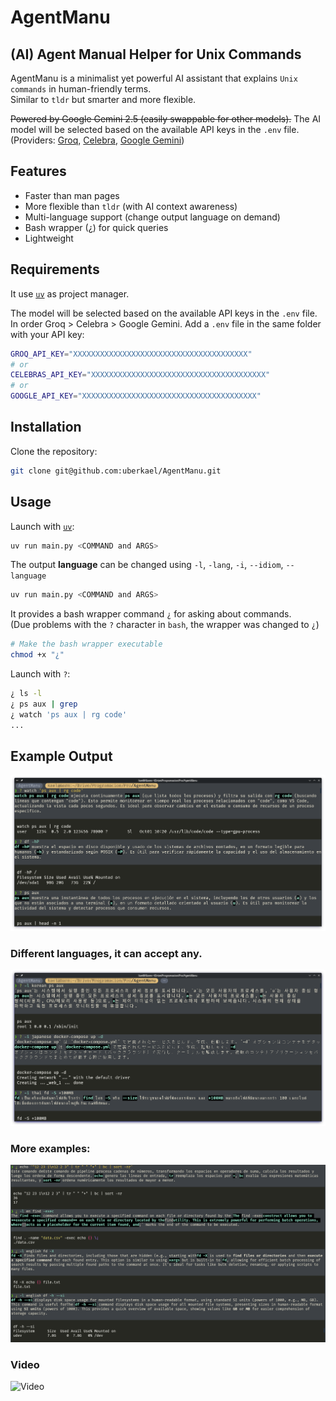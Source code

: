 # AgentManu

## (AI) Agent Manual Helper for Unix Commands

AgentManu is a minimalist yet powerful AI assistant that explains `Unix` `commands`
in human-friendly terms. \
Similar to `tldr` but smarter and more flexible.

~~Powered by Google Gemini 2.5 (easily swappable for other models).~~
The AI model will be selected based on the available API keys in the `.env` file.
(Providers:
[Groq](https://groq.com/),
[Celebra](https://celebra.ai/),
[Google Gemini](https://ai.google.dev/gemini/))

## Features

- Faster than man pages
- More flexible than `tldr` (with AI context awareness)
- Multi-language support (change output language on demand)
- Bash wrapper (¿) for quick queries
- Lightweight

## Requirements

It use [`uv`](https://github.com/astral-sh/uv) as project manager.

The model will be selected based on the available API keys in the `.env` file.
In order Groq > Celebra > Google Gemini.
Add a `.env` file in the same folder with your API key:

```bash
GROQ_API_KEY="XXXXXXXXXXXXXXXXXXXXXXXXXXXXXXXXXXXXXXX"
# or
CELEBRAS_API_KEY="XXXXXXXXXXXXXXXXXXXXXXXXXXXXXXXXXXXXXXX"
# or
GOOGLE_API_KEY="XXXXXXXXXXXXXXXXXXXXXXXXXXXXXXXXXXXXXXX"
```

## Installation

Clone the repository:
```bash
git clone git@github.com:uberkael/AgentManu.git
```

## Usage

Launch with [`uv`](https://github.com/astral-sh/uv):

```bash
uv run main.py <COMMAND and ARGS>
```

The output **language** can be changed using `-l`, `-lang`, `-i`, `--idiom`, `--language`
```bash
uv run main.py <COMMAND and ARGS>
```

It provides a bash wrapper command `¿` for asking about commands. \
(Due problems with the `?` character in `bash`, the wrapper was changed to `¿`)

```bash
# Make the bash wrapper executable
chmod +x "¿"
```

Launch with `?`:

```bash
¿ ls -l
¿ ps aux | grep
¿ watch 'ps aux | rg code'
...
```

## Example Output

![AgentManu](screenshots/use1.png)

### Different languages, it can accept any.
![Languages](screenshots/use2.png)

### More examples:
![Examples](screenshots/use3.png)

### Video

![Video](screenshots/2025-06-24_16-47-26.apng)
